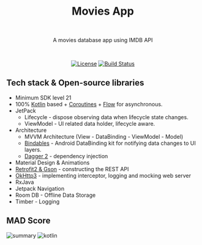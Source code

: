 <h1 align="center">Movies App</h1></br>
<p align="center">  
A movies database app using IMDB API
</p>
</br>

<p align="center">
 <a href="https://opensource.org/licenses/Apache-2.0"><img alt="License" src="https://img.shields.io/badge/License-Apache%202.0-blue.svg"/></a>
 <a href="https://github.com/abinashnp/Calorie/actions"><img alt="Build Status" src="https://github.com/skydoves/DisneyMotions/workflows/Android%20CI/badge.svg"/></a> 
</p>


## Tech stack & Open-source libraries
- Minimum SDK level 21
- 100% [Kotlin](https://kotlinlang.org/) based + [Coroutines](https://github.com/Kotlin/kotlinx.coroutines) + [Flow](https://kotlin.github.io/kotlinx.coroutines/kotlinx-coroutines-core/kotlinx.coroutines.flow/) for asynchronous.
- JetPack
    - Lifecycle - dispose observing data when lifecycle state changes.
    - ViewModel - UI related data holder, lifecycle aware.
- Architecture
    - MVVM Architecture (View - DataBinding - ViewModel - Model)
    - [Bindables](https://github.com/skydoves/bindables) - Android DataBinding kit for notifying data changes to UI layers.
    - [Dagger 2](https://dagger.dev/) - dependency injection
- Material Design & Animations
- [Retrofit2 & Gson](https://github.com/square/retrofit) - constructing the REST API
- [OkHttp3](https://github.com/square/okhttp) - implementing interceptor, logging and mocking web server
- RxJava
- Jetpack Navigation
- Room DB - Offline Data Storage
- Timber - Logging

## MAD Score
![summary](https://user-images.githubusercontent.com/24237865/103010250-58eaaa00-457b-11eb-90d6-e62beda756b0.png)
![kotlin](https://user-images.githubusercontent.com/24237865/103010255-5a1bd700-457b-11eb-8959-0a7c4a2b4bda.png)